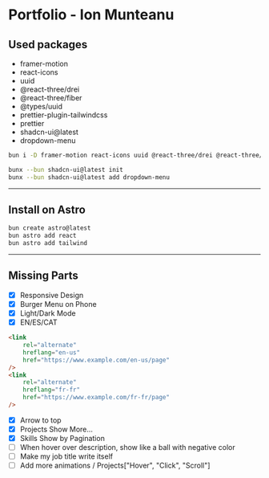 # Portfolio - Ion Munteanu

## Used packages

-   framer-motion
-   react-icons
-   uuid
-   @react-three/drei
-   @react-three/fiber
-   @types/uuid
-   prettier-plugin-tailwindcss
-   prettier
-   shadcn-ui@latest
-   dropdown-menu

```bash
bun i -D framer-motion react-icons uuid @react-three/drei @react-three/fiber @types/uuid prettier-plugin-tailwindcss prettier
```

```bash
bunx --bun shadcn-ui@latest init
bunx --bun shadcn-ui@latest add dropdown-menu
```

---

## Install on Astro

```bash
bun create astro@latest
bun astro add react
bun astro add tailwind
```

---

## Missing Parts

-   [x] Responsive Design
-   [x] Burger Menu on Phone
-   [x] Light/Dark Mode
-   [x] EN/ES/CAT

```html
<link
    rel="alternate"
    hreflang="en-us"
    href="https://www.example.com/en-us/page"
/>
<link
    rel="alternate"
    hreflang="fr-fr"
    href="https://www.example.com/fr-fr/page"
/>
```

-   [x] Arrow to top
-   [x] Projects Show More...
-   [x] Skills Show by Pagination
-   [ ] When hover over description, show like a ball with negative color
-   [ ] Make my job title write itself
-   [ ] Add more animations / Projects["Hover", "Click", "Scroll"]

